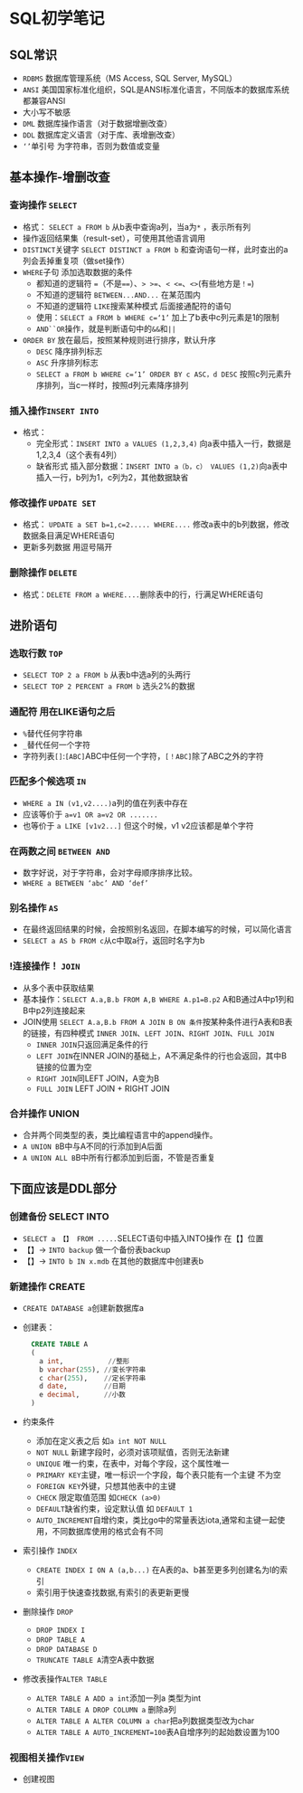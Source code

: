 # SQL初学笔记

## SQL常识

+ `RDBMS` 数据库管理系统（MS Access, SQL Server, MySQL）  
+ `ANSI` 美国国家标准化组织，SQL是ANSI标准化语言，不同版本的数据库系统都兼容ANSI
+ 大小写不敏感
+ `DML` 数据库操作语言（对于数据增删改查）
+ `DDL` 数据库定义语言（对于库、表增删改查）
+ `‘’`单引号 为字符串，否则为数值或变量

## 基本操作-增删改查

### 查询操作 `SELECT`

+ 格式： `SELECT a FROM b` 从b表中查询a列，当a为`*` ，表示所有列
+ 操作返回结果集（result-set），可使用其他语言调用
+ `DISTINCT`关键字  `SELECT DISTINCT a FROM b` 和查询语句一样，此时查出的a列会丢掉重复项（做set操作）
+ `WHERE`子句 添加选取数据的条件
  + 都知道的逻辑符 `=`（不是`==`）、`> >=`、`< <=`、`<>`(有些地方是`！=`)
  + 不知道的逻辑符 `BETWEEN...AND...` 在某范围内
  + 不知道的逻辑符 `LIKE`搜索某种模式 后面接通配符的语句
  + 使用：`SELECT a FROM b WHERE c=‘1’` 加上了b表中c列元素是1的限制
  + `AND``OR`操作，就是判断语句中的`&&`和`||`
+ `ORDER BY` 放在最后，按照某种规则进行排序，默认升序
  + `DESC` 降序排列标志
  + `ASC` 升序排列标志
  + `SELECT a FROM b WHERE c=‘1’ ORDER BY c ASC，d DESC` 按照c列元素升序排列，当c一样时，按照d列元素降序排列

### 插入操作`INSERT INTO`

+ 格式：
  + 完全形式：`INSERT INTO a VALUES (1,2,3,4)` 向a表中插入一行，数据是1,2,3,4（这个表有4列）
  + 缺省形式 插入部分数据：`INSERT INTO a（b，c） VALUES (1,2)`向a表中插入一行，b列为1，c列为2，其他数据缺省

### 修改操作 `UPDATE SET`

+ 格式： `UPDATE a SET b=1,c=2..... WHERE....` 修改a表中的b列数据，修改数据条目满足WHERE语句
+ 更新多列数据 用逗号隔开

### 删除操作 `DELETE`

+ 格式：`DELETE FROM a WHERE....`删除表中的行，行满足WHERE语句

## 进阶语句

### 选取行数 `TOP`

+ `SELECT TOP 2 a FROM b` 从表b中选a列的头两行
+ `SELECT TOP 2 PERCENT a FROM b` 选头2%的数据

### 通配符 用在LIKE语句之后

+ `%`替代任何字符串
+ `_`替代任何一个字符
+ 字符列表`[]`:`[ABC]`ABC中任何一个字符，`[！ABC]`除了ABC之外的字符

### 匹配多个候选项 `IN`

+ `WHERE a IN (v1,v2....)`a列的值在列表中存在
+ 应该等价于 `a=v1 OR a=v2 OR .......`
+ 也等价于 `a LIKE [v1v2...]` 但这个时候，v1 v2应该都是单个字符

### 在两数之间 `BETWEEN AND`

+ 数字好说，对于字符串，会对字母顺序排序比较。
+ `WHERE a BETWEEN ‘abc’ AND ‘def’`

### 别名操作 `AS`

+ 在最终返回结果的时候，会按照别名返回，在脚本编写的时候，可以简化语言
+ `SELECT a AS b FROM c`从c中取a行，返回时名字为b

### !连接操作！ `JOIN`

+ 从多个表中获取结果
+ 基本操作：`SELECT A.a,B.b FROM A,B WHERE A.p1=B.p2` A和B通过A中p1列和B中p2列连接起来
+ JOIN使用 `SELECT A.a,B.b FROM A JOIN B ON 条件`按某种条件进行A表和B表的链接，有四种模式 `INNER JOIN`、`LEFT JOIN`、`RIGHT JOIN`、`FULL JOIN`
  + `INNER JOIN`只返回满足条件的行
  + `LEFT JOIN`在INNER JOIN的基础上，A不满足条件的行也会返回，其中B链接的位置为空
  + `RIGHT JOIN`同LEFT JOIN，A变为B
  + `FULL JOIN` LEFT JOIN + RIGHT JOIN

### 合并操作 UNION

+ 合并两个同类型的表，类比编程语言中的append操作。
+ `A UNION B`B中与A不同的行添加到A后面
+ `A UNION ALL B`B中所有行都添加到后面，不管是否重复

## 下面应该是DDL部分

### 创建备份 SELECT INTO

+ `SELECT a 【】 FROM .....`SELECT语句中插入INTO操作 在【】位置
+ 【】-> `INTO backup` 做一个备份表backup
+ 【】-> `INTO b IN x.mdb` 在其他的数据库中创建表b

### 新建操作 CREATE

+ `CREATE DATABASE a`创建新数据库a
+ 创建表：
  
  ``` SQL
    CREATE TABLE A
    (
      a int,           //整形
      b varchar(255), //变长字符串
      c char(255),    //定长字符串
      d date,         //日期
      e decimal,      //小数
    )
  ```

+ 约束条件
  + 添加在定义表之后 如`a int NOT NULL`
  + `NOT NULL` 新建字段时，必须对该项赋值，否则无法新建
  + `UNIQUE` 唯一约束，在表中，对每个字段，这个属性唯一
  + `PRIMARY KEY`主键，唯一标识一个字段，每个表只能有一个主键 不为空
  + `FOREIGN KEY`外键，只想其他表中的主键
  + `CHECK` 限定取值范围 如`CHECK (a>0)`
  + `DEFAULT`缺省约束，设定默认值 如 `DEFAULT 1`
  + `AUTO_INCREMENT`自增约束，类比go中的常量表达iota,通常和主键一起使用，不同数据库使用的格式会有不同

+ 索引操作 `INDEX`
  + `CREATE INDEX I ON A (a,b...)` 在A表的a、b甚至更多列创建名为I的索引
  + 索引用于快速查找数据,有索引的表更新更慢

+ 删除操作 `DROP`
  + `DROP INDEX I`
  + `DROP TABLE A`
  + `DROP DATABASE D`
  + `TRUNCATE TABLE A`清空A表中数据

+ 修改表操作`ALTER TABLE`
  + `ALTER TABLE A ADD a int`添加一列a 类型为int
  + `ALTER TABLE A DROP COLUMN a` 删除a列
  + `ALTER TABLE A ALTER COLUMN a char`把a列数据类型改为char
  + `ALTER TABLE A AUTO_INCREMENT=100`表A自增序列的起始数设置为100

### 视图相关操作`VIEW`

+ 创建视图